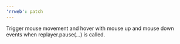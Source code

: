 ```yaml
---
'rrweb': patch
---
```


Trigger mouse movement and hover with mouse up and mouse down events when replayer.pause(...) is called.
